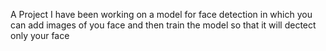 A Project I have been working on a model for face detection in which you can add images of you face and then train the model so that it will dectect only your face
